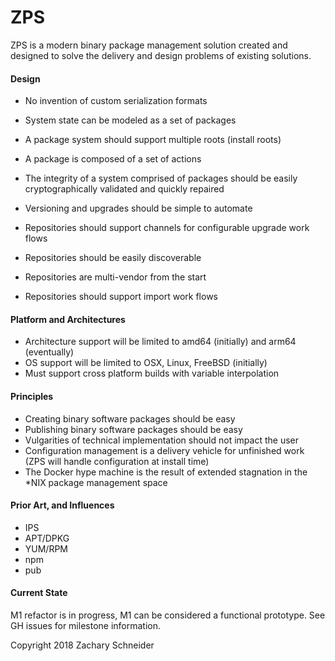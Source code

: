 ZPS
===

ZPS is a modern binary package management solution created and designed to solve the delivery and design problems of existing solutions.

#### Design

- No invention of custom serialization formats
- System state can be modeled as a set of packages
- A package system should support multiple roots (install roots)
- A package is composed of a set of actions
- The integrity of a system comprised of packages should be easily cryptographically validated and quickly repaired

- Versioning and upgrades should be simple to automate

- Repositories should support channels for configurable upgrade work flows
- Repositories should be easily discoverable
- Repositories are multi-vendor from the start
- Repositories should support import work flows

#### Platform and Architectures

- Architecture support will be limited to amd64 (initially) and arm64 (eventually)
- OS support will be limited to OSX, Linux, FreeBSD (initially)
- Must support cross platform builds with variable interpolation

#### Principles

- Creating binary software packages should be easy
- Publishing binary software packages should be easy
- Vulgarities of technical implementation should not impact the user
- Configuration management is a delivery vehicle for unfinished work (ZPS will handle configuration at install time)
- The Docker hype machine is the result of extended stagnation in the *NIX package management space

#### Prior Art, and Influences

- IPS
- APT/DPKG
- YUM/RPM
- npm
- pub

#### Current State

M1 refactor is in progress, M1 can be considered a functional prototype. See GH issues for milestone information.

Copyright 2018 Zachary Schneider
